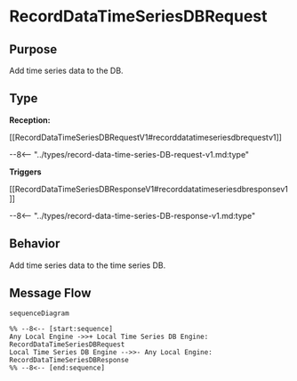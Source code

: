 <div class="message" markdown>

# RecordDataTimeSeriesDBRequest

## Purpose

<!-- --8<-- [start:purpose] -->
Add time series data to the DB.
<!-- --8<-- [end:purpose] -->

## Type

<!-- --8<-- [start:type] -->
**Reception:**

[[RecordDataTimeSeriesDBRequestV1#recorddatatimeseriesdbrequestv1]]

--8<-- "../types/record-data-time-series-DB-request-v1.md:type"

**Triggers**

[[RecordDataTimeSeriesDBResponseV1#recorddatatimeseriesdbresponsev1]]

--8<-- "../types/record-data-time-series-DB-response-v1.md:type"

<!-- --8<-- [end:type] -->

## Behavior

<!-- --8<-- [start:behavior] -->
Add time series data to the time series DB.
<!-- --8<-- [end:behavior] -->

## Message Flow

<!-- --8<-- [start:messages] -->
```mermaid
sequenceDiagram

%% --8<-- [start:sequence]
Any Local Engine ->>+ Local Time Series DB Engine: RecordDataTimeSeriesDBRequest
Local Time Series DB Engine -->>- Any Local Engine: RecordDataTimeSeriesDBResponse
%% --8<-- [end:sequence]
```

<!-- --8<-- [end:messages] -->

</div>
